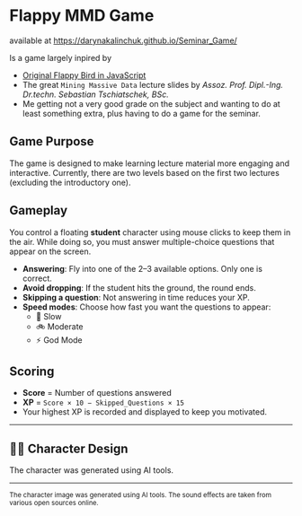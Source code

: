 # Flappy MMD Game
available at https://darynakalinchuk.github.io/Seminar_Game/

Is a game largely inpired by 
- [Original Flappy Bird in JavaScript](https://github.com/CodeExplainedRepo/Original-Flappy-bird-JavaScript)
- The great `Mining Massive Data` lecture slides by *Assoz. Prof. Dipl.-Ing. Dr.techn. Sebastian Tschiatschek, BSc.*
- Me getting not a very good grade on the subject and wanting to do at least something extra, plus having to do a game for the seminar.

## Game Purpose

The game is designed to make learning lecture material more engaging and interactive. Currently, there are two levels based on the first two lectures (excluding the introductory one).

## Gameplay

You control a floating **student** character using mouse clicks to keep them in the air. While doing so, you must answer multiple-choice questions that appear on the screen.

- **Answering**: Fly into one of the 2–3 available options. Only one is correct.
- **Avoid dropping**: If the student hits the ground, the round ends.
- **Skipping a question**: Not answering in time reduces your XP.
- **Speed modes**: Choose how fast you want the questions to appear:
  - 🐢 Slow
  - 🚲 Moderate
  - ⚡ God Mode

## Scoring

- **Score** = Number of questions answered
- **XP** = `Score × 10 − Skipped_Questions × 15`
- Your highest XP is recorded and displayed to keep you motivated.

---

## 🧑‍🎓 Character Design

The character was generated using AI tools.

---

<sub>The character image was generated using AI tools. The sound effects are taken from various open sources online.</sub>

